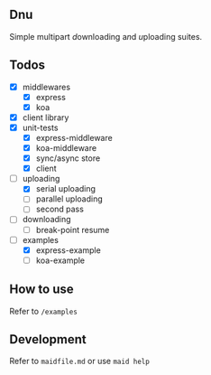 ## Dnu
Simple multipart *d*ownloading a*n*d *u*ploading suites. 

## Todos
* [x] middlewares
  * [x] express
  * [x] koa
* [x] client library
* [x] unit-tests
  * [x] express-middleware
  * [x] koa-middleware 
  * [x] sync/async store
  * [x] client
* [ ] uploading
  * [x] serial uploading
  * [ ] parallel uploading
  * [ ] second pass
* [ ] downloading
  * [ ] break-point resume
* [ ] examples
  * [x] express-example
  * [ ] koa-example

## How to use

Refer to ``/examples``

## Development

Refer to ``maidfile.md`` or use ``maid help``